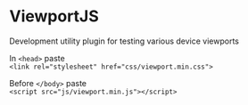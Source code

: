 ViewportJS
==========

Development utility plugin for testing various device viewports

In `<head>` paste<br/>
`<link rel="stylesheet" href="css/viewport.min.css">`

Before `</body>` paste<br/>
`<script src="js/viewport.min.js"></script>`
